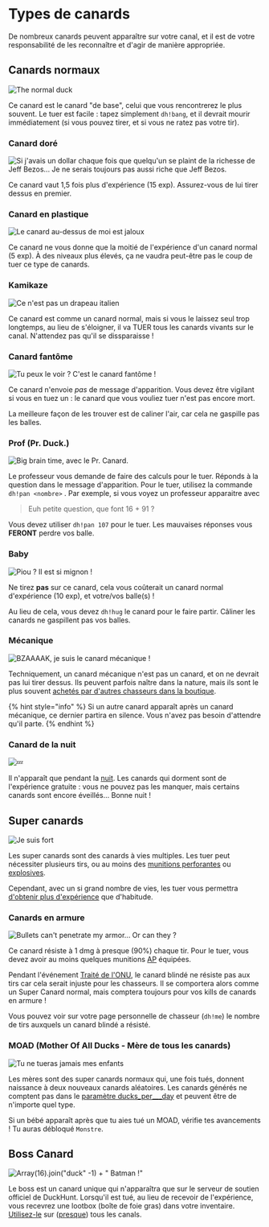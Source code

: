 # Types de canards

De nombreux canards peuvent apparaître sur votre canal, et il est de votre responsabilité de les reconnaître et d'agir de manière appropriée.

## Canards normaux

![The normal duck](../.gitbook/assets/normal_duck_calgeka.png)

Ce canard est le canard "de base", celui que vous rencontrerez le plus souvent. Le tuer est facile : tapez simplement `dh!bang`, et il devrait mourir immédiatement \(si vous pouvez tirer, et si vous ne ratez pas votre tir\).

### Canard doré

![Si j&apos;avais un dollar chaque fois que quelqu&apos;un se plaint de la richesse de Jeff Bezos... Je ne serais toujours pas aussi riche que Jeff Bezos.](../.gitbook/assets/golden_duck_calgeka.png)

Ce canard vaut 1,5 fois plus d'expérience \(15 exp\). Assurez-vous de lui tirer dessus en premier.

### Canard en plastique

![Le canard au-dessus de moi est jaloux](../.gitbook/assets/plastic_duck_calgeka.png)

Ce canard ne vous donne que la moitié de l'expérience d'un canard normal \(5 exp\). À des niveaux plus élevés, ça ne vaudra peut-être pas le coup de tuer ce type de canards.

### Kamikaze

![Ce n&apos;est pas un drapeau italien ](../.gitbook/assets/kamikaze_duck_calgeka.png)

Ce canard est comme un canard normal, mais si vous le laissez seul trop longtemps, au lieu de s'éloigner, il va TUER tous les canards vivants sur le canal. N'attendez pas qu'il se dissparaisse !

### Canard fantôme

![Tu peux le voir ? C&apos;est le canard fant&#xF4;me !](../.gitbook/assets/ghost_duck2_calgeka.png)

Ce canard n'envoie _pas_ de message d'apparition. Vous devez être vigilant si vous en tuez un : le canard que vous vouliez tuer n'est pas encore mort.

La meilleure façon de les trouver est de caliner l'air, car cela ne gaspille pas les balles.

### Prof \(Pr. Duck.\)

![Big brain time, avec le Pr. Canard.](../.gitbook/assets/prof_duck_calgeka.png)

Le professeur vous demande de faire des calculs pour le tuer. Réponds à la question dans le message d'apparition. Pour le tuer, utilisez la commande `dh!pan <nombre>` . Par exemple, si vous voyez un professeur apparaitre avec

> Euh petite question, que font 16 + 91 ?

Vous devez utiliser `dh!pan 107` pour le tuer. Les mauvaises réponses vous **FERONT** perdre vos balle.

### Baby

![Piou ? Il est si mignon !](../.gitbook/assets/baby_duck_calgeka.png)

Ne tirez **pas** sur ce canard, cela vous coûterait un canard normal d'expérience \(10 exp\), et votre/vos balle\(s\) !

Au lieu de cela, vous devez `dh!hug` le canard pour le faire partir. Câliner les canards ne gaspillent pas vos balles.

### Mécanique

![BZAAAAK, je suis le canard m&#xE9;canique !](../.gitbook/assets/mechanical_duck_calgeka.png)

Techniquement, un canard mécanique n'est pas un canard, et on ne devrait pas lui tirer dessus. Ils peuvent parfois naître dans la nature, mais ils sont le plus souvent [achetés par d'autres chasseurs dans la boutique](https://duckhunt.me/commands/shop/mechanical).

{% hint style="info" %}
Si un autre canard apparaît après un canard mécanique, ce dernier partira en silence. Vous n'avez pas besoin d'attendre qu'il parte.
{% endhint %}

### Canard de la nuit

![&#x1F4A4;](../.gitbook/assets/night_duck_calgeka.png)

Il n'apparaît que pendant la [nuit](https://duckhunt.me/commands/settings/night_time). Les canards qui dorment sont de l'expérience gratuite : vous ne pouvez pas les manquer, mais certains canards sont encore éveillés... Bonne nuit !

## Super canards

![Je suis fort](../.gitbook/assets/super_duck_calgeka.png)

Les super canards sont des canards à vies multiples. Les tuer peut nécessiter plusieurs tirs, ou au moins des [munitions perforantes](https://duckhunt.me/commands/shop/ap) ou [explosives](https://duckhunt.me/commands/shop/explosive).

Cependant, avec un si grand nombre de vies, les tuer vous permettra [d'obtenir plus d'expérience](../bot-administration/edit-settings-settings-list.md#experience-related-settings) que d'habitude.

### Canards en armure

![Bullets can&apos;t penetrate my armor... Or can they ?](../.gitbook/assets/armored_duck_calgeka.png)

Ce canard résiste à 1 dmg à presque \(90%\) chaque tir. Pour le tuer, vous devez avoir au moins quelques munitions [AP](https://duckhunt.me/commands/shop/ap) équipées.

Pendant l'événement [Traité de l'ONU](events.md#traite-de-lonu), le canard blindé ne résiste pas aux tirs car cela serait injuste pour les chasseurs. Il se comportera alors comme un Super Canard normal, mais comptera toujours pour vos kills de canards en armure !

Vous pouvez voir sur votre page personnelle de chasseur \(`dh!me`\) le nombre de tirs auxquels un canard blindé a résisté.

### MOAD \(Mother Of All Ducks - Mère de tous les canards\)

![Tu ne tueras jamais mes enfants](../.gitbook/assets/mother_of_all_ducks_calgeka.png)

Les mères sont des super canards normaux qui, une fois tués, donnent naissance à deux nouveaux canards aléatoires. Les canards générés ne comptent pas dans le [paramètre ducks\_per_\__day](https://duckhunt.me/commands/settings/ducks_per_day) et peuvent être de n'importe quel type.

Si un bébé apparaît après que tu aies tué un MOAD, vérifie tes avancements ! Tu auras débloqué `Monstre`.

## Boss Canard 

![Array\(16\).join\(&quot;duck&quot; -1\) + &quot; Batman !&quot;](../.gitbook/assets/boss_calgeka.png)

Le boss est un canard unique qui n'apparaîtra que sur le serveur de soutien officiel de DuckHunt. Lorsqu'il est tué, au lieu de recevoir de l'expérience, vous recevrez une lootbox \(boîte de foie gras\) dans votre inventaire. [Utilisez-le](https://duckhunt.me/commands/inventory/use) sur \([presque](https://duckhunt.me/commands/settings/allow_global_items)\) tous les canals.

